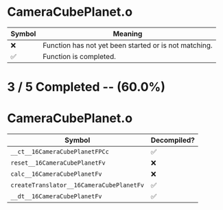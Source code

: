 # CameraCubePlanet.o
| Symbol | Meaning 
| ------------- | ------------- 
| :x: | Function has not yet been started or is not matching. 
| :white_check_mark: | Function is completed. 


# 3 / 5 Completed -- (60.0%)
# CameraCubePlanet.o
| Symbol | Decompiled? |
| ------------- | ------------- |
| `__ct__16CameraCubePlanetFPCc` | :white_check_mark: |
| `reset__16CameraCubePlanetFv` | :x: |
| `calc__16CameraCubePlanetFv` | :x: |
| `createTranslator__16CameraCubePlanetFv` | :white_check_mark: |
| `__dt__16CameraCubePlanetFv` | :white_check_mark: |
